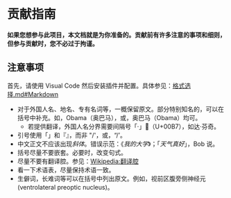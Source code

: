 # 贡献指南

**如果您想参与此项目，本文档就是为你准备的。贡献前有许多注意的事项和细则，但参与贡献时，您不必过于拘谨。**

## 注意事项

首先，请使用 Visual Code 然后安装插件并配置。具体参见：[格式选择.md#Markdown](格式选择.md#Markdown)

- 对于外国人名、地名、专有名词等，一概保留原文。部分特别知名的，可以在括号中补充。如，Obama（奥巴马），或，奥巴马（Obama）均可。
  - 若提供翻译，外国人名分界需要间隔号「·」（U+00B7），如达·芬奇。
- 引号使用「」和『』，而非 "/'，或，“/’。
- 中文正文不应该出现*斜体*。错误示范：《*我的大学*》；「*天气真好*」，Bob 说。
- 括号尽量不要嵌套。必要时，改变句式。
- 尽量不要有翻译腔。参见：[Wikipedia:翻译腔](https://zh.wikipedia.org/wiki/Wikipedia:%E7%BF%BB%E8%AF%91%E8%85%94)
- 看一下术语表，尽量保持术语一致。
- 生僻词，长难词等可以在括号中列出原文。例如，视前区腹旁侧神经元(ventrolateral preoptic nucleus)。